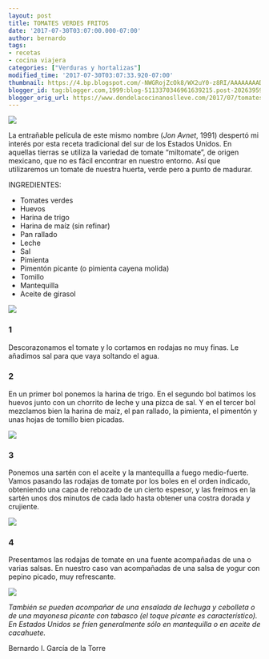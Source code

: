 ```yaml
---
layout: post
title: TOMATES VERDES FRITOS
date: '2017-07-30T03:07:00.000-07:00'
author: bernardo
tags:
- recetas
- cocina viajera
categories: ["Verduras y hortalizas"]
modified_time: '2017-07-30T03:07:33.920-07:00'
thumbnail: https://4.bp.blogspot.com/-NWGRojZcOk8/WX2uY0-z8RI/AAAAAAAADxs/BG3gMJ83o7gm-zodDGoG6DaiP57erAP_ACLcBGAs/s400/00.JPG
blogger_id: tag:blogger.com,1999:blog-5113370346961639215.post-2026395969800909937
blogger_orig_url: https://www.dondelacocinanoslleve.com/2017/07/tomates-verdes-fritos.html
---
```


![](https://4.bp.blogspot.com/-NWGRojZcOk8/WX2uY0-z8RI/AAAAAAAADxs/BG3gMJ83o7gm-zodDGoG6DaiP57erAP_ACLcBGAs/s400/00.JPG)

  
La entrañable película de este mismo nombre (_Jon Avnet_, 1991) despertó mi interés por esta receta tradicional del sur de los Estados Unidos. En aquellas tierras se utiliza la variedad de tomate “miltomate”, de origen mexicano, que no es fácil encontrar en nuestro entorno. Así que utilizaremos un tomate de nuestra huerta, verde pero a punto de madurar.  

INGREDIENTES:
* Tomates verdes
* Huevos
* Harina de trigo
* Harina de maíz (sin refinar)
* Pan rallado
* Leche
* Sal
* Pimienta
* Pimentón picante (o pimienta cayena molida)
* Tomillo
* Mantequilla
* Aceite de girasol  

![](https://1.bp.blogspot.com/-sS9yLuy0h6w/WX2urAB2x5I/AAAAAAAADxw/d7ackvpd3fou0HZ6MKNHRcEao5SGZVjdQCLcBGAs/s320/01.JPG)

  

### 1

Descorazonamos el tomate y lo cortamos en rodajas no muy finas. Le añadimos sal para que vaya soltando el agua.  

### 2

En un primer bol ponemos la harina de trigo. En el segundo bol batimos los huevos junto con un chorrito de leche y una pizca de sal. Y en el tercer bol mezclamos bien la harina de maíz, el pan rallado, la pimienta, el pimentón y unas hojas de tomillo bien picadas.  

![](https://2.bp.blogspot.com/-xNlZSBP5iSs/WX2vBDfqQ4I/AAAAAAAADx0/0GVpFz0DSu4ojlBGTfNVBkCIKEqduH-7gCLcBGAs/s320/02.JPG)

  

### 3

Ponemos una sartén con el aceite y la mantequilla a fuego medio-fuerte. Vamos pasando las rodajas de tomate por los boles en el orden indicado, obteniendo una capa de rebozado de un cierto espesor, y las freímos en la sartén unos dos minutos de cada lado hasta obtener una costra dorada y crujiente.  

![](https://4.bp.blogspot.com/-kf-wSyU-7U8/WX2vUxVXLmI/AAAAAAAADx4/rp3Dge8o2AsW719mAOMQYKHUuZn62ZyOACLcBGAs/s320/03.JPG)

  

### 4

Presentamos las rodajas de tomate en una fuente acompañadas de una o varias salsas. En nuestro caso van acompañadas de una salsa de yogur con pepino picado, muy refrescante.  

![](https://4.bp.blogspot.com/-XGNJt6bh6Cc/WX2vkpmXE9I/AAAAAAAADx8/boArGGV_GmAmcMexB6BlAzjOivUtomkkQCLcBGAs/s320/04.JPG)

  
_También se pueden acompañar de una ensalada de lechuga y cebolleta o de una mayonesa picante con tabasco (el toque picante es característico). En Estados Unidos se fríen generalmente sólo en mantequilla o en aceite de cacahuete._  
  
Bernardo I. García de la Torre
